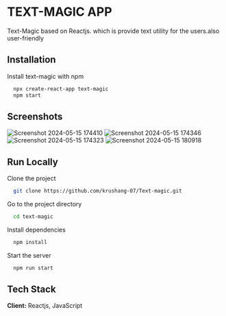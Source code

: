 # TEXT-MAGIC APP

Text-Magic based on Reactjs. which is provide text utility for the users.also user-friendly

## Installation

Install text-magic with npm

```bash
  npx create-react-app text-magic
  npm start
```

## Screenshots

![Screenshot 2024-05-15 174410](https://github.com/krushang-07/Text-magic/assets/153190903/36c04ce1-9d8a-4de7-aaba-74c05d1ced94)
![Screenshot 2024-05-15 174346](https://github.com/krushang-07/Text-magic/assets/153190903/1f714a86-97d6-4231-b780-2af3ecfc87f1)
![Screenshot 2024-05-15 174323](https://github.com/krushang-07/Text-magic/assets/153190903/cfe89b6d-b05a-4e34-a5dc-5e48d4694682)
![Screenshot 2024-05-15 180918](https://github.com/krushang-07/Text-magic/assets/153190903/5bcf45c3-1a90-43b6-be85-2393e4a1f582)

## Run Locally

Clone the project

```bash
  git clone https://github.com/krushang-07/Text-magic.git
```

Go to the project directory

```bash
  cd text-magic
```

Install dependencies

```bash
  npm install
```

Start the server

```bash
  npm run start
```

## Tech Stack

**Client:** Reactjs, JavaScript
